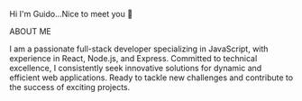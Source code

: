  Hi I'm Guido...Nice to meet you 👋

ABOUT ME 

<p> I am a passionate full-stack developer specializing in JavaScript, with experience in React, Node.js, and Express. Committed to technical excellence, I consistently seek innovative solutions for dynamic and efficient web applications. Ready to tackle new challenges and contribute to the success of exciting projects. <p>
